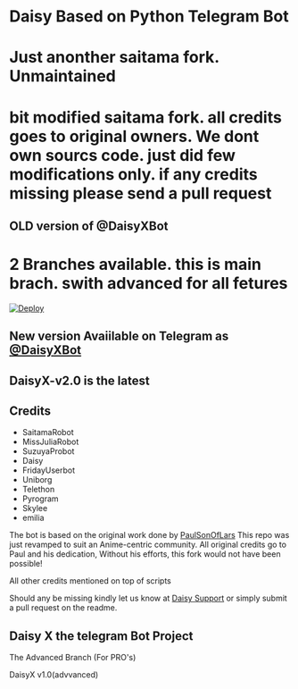 

# Daisy Based on Python Telegram Bot

# Just anonther saitama fork. Unmaintained 
# bit modified saitama fork. all credits goes to original owners. We dont own sourcs code. just did few modifications only. if any credits missing please send a pull request 
## OLD version of @DaisyXBot
# 2 Branches available. this is main brach. swith advanced for all fetures

[![Deploy](https://www.herokucdn.com/deploy/button.svg)](https://heroku.com/deploy?template=https://github.com/SDBOTsInifinity/Daisy-OLD.git)


## New version Avaiilable on Telegram as [@DaisyXBot](https://t.me/daisyxbot)
## DaisyX-v2.0 is the latest




## Credits

 - SaitamaRobot
 - MissJuliaRobot
 - SuzuyaProbot
 - Daisy
 - FridayUserbot
 - Uniborg
 - Telethon
 - Pyrogram
 - Skylee
 - emilia


The bot is based on the original work done by [PaulSonOfLars](https://github.com/PaulSonOfLars)
This repo was just revamped to suit an Anime-centric community. All original credits go to Paul and his dedication, Without his efforts, this fork would not have been possible!

All other credits mentioned on top of scripts

Should any be missing kindly let us know at [Daisy Support](https://t.me/DaisySupport_Official) or simply submit a pull request on the readme.

## Daisy X the telegram Bot Project
The Advanced Branch (For PRO's)

DaisyX v1.0(advvanced)


